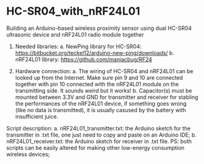 # HC-SR04_with_nRF24L01
Building an Arduino-based wireless proximity sensor using dual HC-SR04 ultrasonic device and nRF24L01 radio module together
1. Needed libraries:
  a. NewPing library for HC-SR04: https://bitbucket.org/teckel12/arduino-new-ping/downloads/
  b. nRF24L01 library: https://github.com/maniacbug/RF24

2. Hardware connection: 
  a. The wiring of HC-SR04 and nRF24L01 can be looked up from the Internet. Make sure pin 9 and 10 are connected together with pin 10   connected with the nRF24L01 module on the transmitting side. It sounds weird but it works!
  b. Capacitor(s) must be mounted between 3.3V and GND for transmitter and receiver for stabling the performances of the nRF24L01 device, if something goes wrong (like no data is transmitted), it is usually casused by the battery with insufficient juice.

Script description:
  a. nRF24L01_transmitter.txt: the Arduino sketch for the transmitter in .txt file, one just need to copy and paste on an Arduino IDE;
  b. nRF24L01_receiver.txt: the Arduino sketch for receiver in .txt file.
PS: both scripts can be easily altered for making other low-energy consumption wireless devices;
